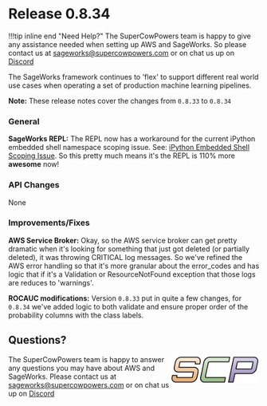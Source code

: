 # Release 0.8.34

!!!tip inline end "Need Help?"
    The SuperCowPowers team is happy to give any assistance needed when setting up AWS and SageWorks. So please contact us at [sageworks@supercowpowers.com](mailto:sageworks@supercowpowers.com) or on chat us up on [Discord](https://discord.gg/WHAJuz8sw8) 

The SageWorks framework continues to 'flex' to support different real world use cases when operating a set of production machine learning pipelines.

**Note:** These release notes cover the changes from `0.8.33` to `0.8.34`


### General
**SageWorks REPL:** The REPL now has a workaround for the current iPython embedded shell namespace scoping issue. See: [iPython Embedded Shell Scoping Issue](https://github.com/ipython/ipython/issues/12199). So this pretty much means it's the REPL is 110% more **awesome** now!


### API Changes
None
	
### Improvements/Fixes
**AWS Service Broker:**
Okay, so the AWS service broker can get pretty dramatic when it's looking for something that just got deleted (or partially deleted), it was throwing CRITICAL log messages. So we've refined the AWS error handling so that it's more granular about the error_codes and has logic that if it's a Validation or ResourceNotFound exception that those logs are reduces to 'warnings'.

**ROCAUC modifications:** Version `0.8.33` put in quite a few changes, for `0.8.34` we've added logic to both validate and ensure proper order of the probability columns with the class labels.

## Questions?
<img align="right" src="../../images/scp.png" width="180">

The SuperCowPowers team is happy to answer any questions you may have about AWS and SageWorks. Please contact us at [sageworks@supercowpowers.com](mailto:sageworks@supercowpowers.com) or on chat us up on [Discord](https://discord.gg/WHAJuz8sw8) 


